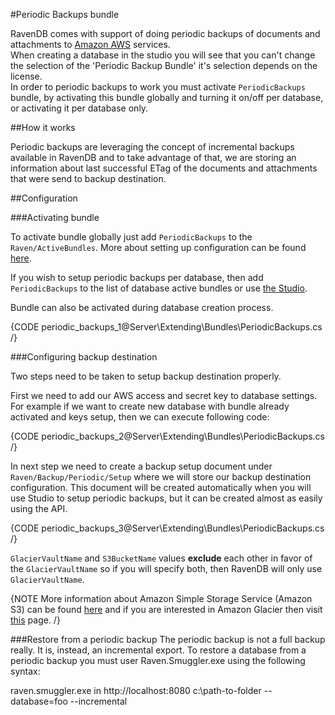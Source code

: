 #Periodic Backups bundle

RavenDB comes with support of doing periodic backups of documents and attachments to [Amazon AWS](http://aws.amazon.com/) services.  
When creating a database in the studio you will see that you can't change the selection of the 'Periodic Backup Bundle' it's selection depends on the license.  
In order to periodic backups to work you must activate `PeriodicBackups` bundle, by activating this bundle globally and turning it on/off per database, or activating it per database only.

##How it works

Periodic backups are leveraging the concept of incremental backups available in RavenDB and to take advantage of that, we are storing an information about last successful ETag of the documents and attachments that were send to backup destination.

##Configuration

###Activating bundle

To activate bundle globally just add `PeriodicBackups` to the `Raven/ActiveBundles`. More about setting up configuration can be found [here](../Administration/configuration).

If you wish to setup periodic backups per database, then add `PeriodicBackups` to the list of database active bundles or use [the Studio](../../studio/bundles/periodicbackup).

Bundle can also be activated during database creation process.

{CODE periodic_backups_1@Server\Extending\Bundles\PeriodicBackups.cs /}

###Configuring backup destination

Two steps need to be taken to setup backup destination properly.

First we need to add our AWS access and secret key to database settings. For example if we want to create new database with bundle already activated and keys setup, then we can execute following code:

{CODE periodic_backups_2@Server\Extending\Bundles\PeriodicBackups.cs /}

In next step we need to create a backup setup document under `Raven/Backup/Periodic/Setup` where we will store our backup destination configuration. This document will be created automatically when you will use Studio to setup periodic backups, but it can be created almost as easily using the API.

{CODE periodic_backups_3@Server\Extending\Bundles\PeriodicBackups.cs /}

`GlacierVaultName` and `S3BucketName` values **exclude** each other in favor of the `GlacierVaultName` so if you will specify both, then RavenDB will only use `GlacierVaultName`. 

{NOTE More information about Amazon Simple Storage Service (Amazon S3) can be found [here](http://aws.amazon.com/s3/) and if you are interested in Amazon Glacier then visit [this](http://aws.amazon.com/glacier/) page. /}

###Restore from a periodic backup
The periodic backup is not a full backup really. It is, instead, an incremental export.
To restore a database from a periodic backup you must user Raven.Smuggler.exe using the following syntax:

raven.smuggler.exe in http://localhost:8080 c:\path-to-folder --database=foo --incremental
